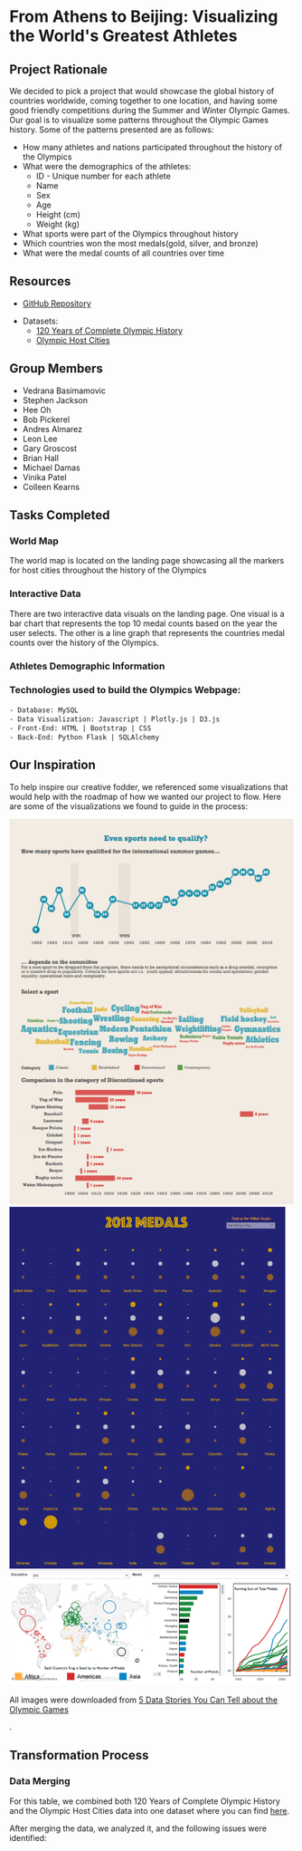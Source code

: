 # From Athens to Beijing: Visualizing the World's Greatest Athletes
## Project Rationale
<p> We decided to pick a project that would showcase the global history of countries worldwide, coming together to one location, and having some good friendly competitions during the Summer and Winter Olympic Games. Our goal is to visualize some patterns throughout the Olympic Games history. Some of the patterns presented are as follows: </p>

* How many athletes and nations participated throughout the history of the Olympics 
* What were the demographics of the athletes:
    - ID - Unique number for each athlete 
    - Name
    - Sex
    - Age 
    - Height (cm) 
    - Weight (kg) 
* What sports were part of the Olympics throughout history
* Which countries won the most medals(gold, silver, and bronze) 
* What were the medal counts of all countries over time

## Resources
* <p><a href="https://github.com/OmodonMajiri/R-We-There-Yet-To-the-Olympics ">GitHub Repository</a></p>
* Datasets:
	- <a href="https://www.kaggle.com/datasets/heesoo37/120-years-of-olympic-history-athletes-and-results">120 Years of Complete Olympic History
  	- <a href="https://www.kaggle.com/datasets/jonscheaffer/olympic-host-cities">Olympic Host Cities</a>
 
## Group Members
* Vedrana Basimamovic
* Stephen Jackson
* Hee Oh
* Bob Pickerel
* Andres Almarez
* Leon Lee
* Gary Groscost
* Brian Hall
* Michael Damas
* Vinika Patel
* Colleen Kearns

## Tasks Completed
### World Map
<p>The world map is located on the landing page showcasing all the markers for host cities throughout the history of the Olympics</p>
	
### Interactive Data
<p> There are two interactive data visuals on the landing page. One visual is a bar chart that represents the top 10 medal counts based on the year the user selects. The other is a line graph that represents the countries medal counts over the history of the Olympics.</p>

### Athletes Demographic Information

### Technologies used to build the Olympics Webpage:
```
- Database: MySQL 
- Data Visualization: Javascript | Plotly.js | D3.js 
- Front-End: HTML | Bootstrap | CSS
- Back-End: Python Flask | SQLAlchemy
```
## Our Inspiration
<p>To help inspire our creative fodder, we referenced some visualizations that would help with the roadmap of how we wanted our project to flow. Here are some of the visualizations we found to guide in the process:</p>
<img src="/Images/sports_qualify.png">
<img src="/Images/medal_count.png">
<img src="/Images/medal_rings.png">
<p>All images were downloaded from <a href="https://mediashift.org/2016/08/5-data-stories-olympic-games/">5 Data Stories You Can Tell about the Olympic Games</a></p>.

## Transformation Process
### Data Merging
<p> For this table, we combined both 120 Years of Complete Olympic History and the Olympic Host Cities data into one dataset where you can find <a href="olympics_data.csv">here</a>.</p>

<p> After merging the data, we analyzed it, and the following issues were identified:</p>
